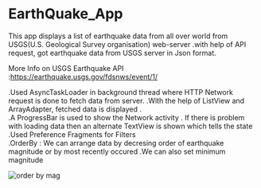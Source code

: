
# EarthQuake_App

This app displays a list of earthquake data from all over world from USGS(U.S. Geological Survey organisation) web-server .with help of API request, got earthquake data from USGS server in Json format.  

More Info on USGS Earthquake API :https://earthquake.usgs.gov/fdsnws/event/1/

 .Used AsyncTaskLoader in background thread where HTTP Network request is done to fetch data from server.
 .With the help of ListView and ArrayAdapter, fetched data is displayed .  
 .A ProgressBar is used to show the Network activity . If there is problem with loading data then an alternate TextView is shown which tells the state  
 .Used Preference Fragments for Filters                
    .OrderBy : We can arrange data by decresing order of earthquake magnitude or by most recently occured
    .We can also set minimum magnitude
    
![order by mag](https://user-images.githubusercontent.com/66770891/146666503-9a1c2656-7d39-4a7a-9856-47bfc710060e.jpeg)


